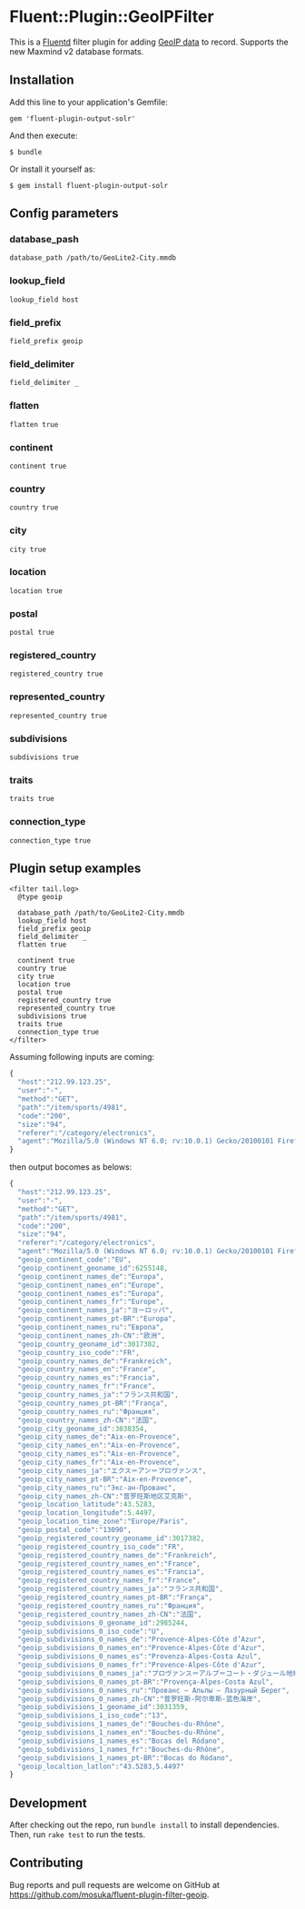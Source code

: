 # Fluent::Plugin::GeoIPFilter

This is a [Fluentd](http://fluentd.org/) filter plugin for adding [GeoIP data](http://dev.maxmind.com/geoip/geoip2/geolite2/) to record. Supports the new Maxmind v2 database formats.

## Installation

Add this line to your application's Gemfile:

```
gem 'fluent-plugin-output-solr'
```

And then execute:

    $ bundle

Or install it yourself as:

    $ gem install fluent-plugin-output-solr

## Config parameters

### database_pash

```
database_path /path/to/GeoLite2-City.mmdb
```

### lookup_field

```
lookup_field host
```

### field_prefix

```
field_prefix geoip
```

### field_delimiter

```
field_delimiter _
```

### flatten

```
flatten true
```

### continent

```
continent true
```

### country

```
country true
```

### city

```
city true
```

### location

```
location true
```

### postal

```
postal true
```

### registered_country

```
registered_country true
```

### represented_country

```
represented_country true
```

### subdivisions

```
subdivisions true
```

### traits

```
traits true
```

### connection_type

```
connection_type true
```

## Plugin setup examples

```
<filter tail.log>
  @type geoip

  database_path /path/to/GeoLite2-City.mmdb
  lookup_field host
  field_prefix geoip
  field_delimiter _
  flatten true

  continent true
  country true
  city true
  location true
  postal true
  registered_country true
  represented_country true
  subdivisions true
  traits true
  connection_type true
</filter>
```

Assuming following inputs are coming:

```javascript
{
  "host":"212.99.123.25",
  "user":"-",
  "method":"GET",
  "path":"/item/sports/4981",
  "code":"200",
  "size":"94",
  "referer":"/category/electronics",
  "agent":"Mozilla/5.0 (Windows NT 6.0; rv:10.0.1) Gecko/20100101 Firefox/10.0.1"
}
```

then output bocomes as belows:

```javascript
{
  "host":"212.99.123.25",
  "user":"-",
  "method":"GET",
  "path":"/item/sports/4981",
  "code":"200",
  "size":"94",
  "referer":"/category/electronics",
  "agent":"Mozilla/5.0 (Windows NT 6.0; rv:10.0.1) Gecko/20100101 Firefox/10.0.1",
  "geoip_continent_code":"EU",
  "geoip_continent_geoname_id":6255148,
  "geoip_continent_names_de":"Europa",
  "geoip_continent_names_en":"Europe",
  "geoip_continent_names_es":"Europa",
  "geoip_continent_names_fr":"Europe",
  "geoip_continent_names_ja":"ヨーロッパ",
  "geoip_continent_names_pt-BR":"Europa",
  "geoip_continent_names_ru":"Европа",
  "geoip_continent_names_zh-CN":"欧洲",
  "geoip_country_geoname_id":3017382,
  "geoip_country_iso_code":"FR",
  "geoip_country_names_de":"Frankreich",
  "geoip_country_names_en":"France",
  "geoip_country_names_es":"Francia",
  "geoip_country_names_fr":"France",
  "geoip_country_names_ja":"フランス共和国",
  "geoip_country_names_pt-BR":"França",
  "geoip_country_names_ru":"Франция",
  "geoip_country_names_zh-CN":"法国",
  "geoip_city_geoname_id":3038354,
  "geoip_city_names_de":"Aix-en-Provence",
  "geoip_city_names_en":"Aix-en-Provence",
  "geoip_city_names_es":"Aix-en-Provence",
  "geoip_city_names_fr":"Aix-en-Provence",
  "geoip_city_names_ja":"エクス＝アン＝プロヴァンス",
  "geoip_city_names_pt-BR":"Aix-en-Provence",
  "geoip_city_names_ru":"Экс-ан-Прованс",
  "geoip_city_names_zh-CN":"普罗旺斯地区艾克斯",
  "geoip_location_latitude":43.5283,
  "geoip_location_longitude":5.4497,
  "geoip_location_time_zone":"Europe/Paris",
  "geoip_postal_code":"13090",
  "geoip_registered_country_geoname_id":3017382,
  "geoip_registered_country_iso_code":"FR",
  "geoip_registered_country_names_de":"Frankreich",
  "geoip_registered_country_names_en":"France",
  "geoip_registered_country_names_es":"Francia",
  "geoip_registered_country_names_fr":"France",
  "geoip_registered_country_names_ja":"フランス共和国",
  "geoip_registered_country_names_pt-BR":"França",
  "geoip_registered_country_names_ru":"Франция",
  "geoip_registered_country_names_zh-CN":"法国",
  "geoip_subdivisions_0_geoname_id":2985244,
  "geoip_subdivisions_0_iso_code":"U",
  "geoip_subdivisions_0_names_de":"Provence-Alpes-Côte d’Azur",
  "geoip_subdivisions_0_names_en":"Provence-Alpes-Côte d'Azur",
  "geoip_subdivisions_0_names_es":"Provenza-Alpes-Costa Azul",
  "geoip_subdivisions_0_names_fr":"Provence-Alpes-Côte d'Azur",
  "geoip_subdivisions_0_names_ja":"プロヴァンス＝アルプ＝コート・ダジュール地域圏",
  "geoip_subdivisions_0_names_pt-BR":"Provença-Alpes-Costa Azul",
  "geoip_subdivisions_0_names_ru":"Прованс — Альпы — Лазурный Берег",
  "geoip_subdivisions_0_names_zh-CN":"普罗旺斯-阿尔卑斯-蓝色海岸",
  "geoip_subdivisions_1_geoname_id":3031359,
  "geoip_subdivisions_1_iso_code":"13",
  "geoip_subdivisions_1_names_de":"Bouches-du-Rhône",
  "geoip_subdivisions_1_names_en":"Bouches-du-Rhône",
  "geoip_subdivisions_1_names_es":"Bocas del Ródano",
  "geoip_subdivisions_1_names_fr":"Bouches-du-Rhône",
  "geoip_subdivisions_1_names_pt-BR":"Bocas do Ródano",
  "geoip_localtion_latlon":"43.5283,5.4497"
}
```

## Development

After checking out the repo, run `bundle install` to install dependencies. Then, run `rake test` to run the tests.

## Contributing

Bug reports and pull requests are welcome on GitHub at https://github.com/mosuka/fluent-plugin-filter-geoip.

